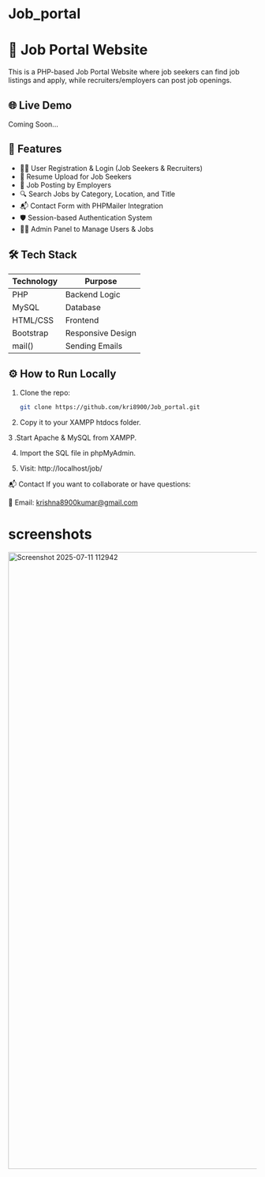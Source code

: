 # Job_portal
# 💼 Job Portal Website

This is a PHP-based Job Portal Website where job seekers can find job listings and apply, while recruiters/employers can post job openings.

## 🌐 Live Demo
Coming Soon...

## 📌 Features

- 👨‍💼 User Registration & Login (Job Seekers & Recruiters)
- 📄 Resume Upload for Job Seekers
- 📢 Job Posting by Employers
- 🔍 Search Jobs by Category, Location, and Title
- 📬 Contact Form with PHPMailer Integration
- 🛡️ Session-based Authentication System
- 🧑‍💻 Admin Panel to Manage Users & Jobs

## 🛠️ Tech Stack

| Technology | Purpose |
|------------|---------|
| PHP        | Backend Logic |
| MySQL      | Database |
| HTML/CSS   | Frontend |
| Bootstrap  | Responsive Design |
| mail()  | Sending Emails |

## ⚙️ How to Run Locally

1. Clone the repo:
   ```bash
   git clone https://github.com/kri8900/Job_portal.git

2. Copy it to your XAMPP htdocs folder.

3 .Start Apache & MySQL from XAMPP.

4. Import the SQL file in phpMyAdmin.

5. Visit: http://localhost/job/

📬 Contact
If you want to collaborate or have questions:

📧 Email: krishna8900kumar@gmail.com


# screenshots
<img width="2137" height="1248" alt="Screenshot 2025-07-11 112942" src="https://github.com/user-attachments/assets/d53386e7-a1fb-49de-9e46-d254ba77cdbe" />

